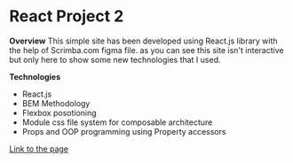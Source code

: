 # React Project 2

**Overview**
This simple site has been developed using React.js library with the help of Scrimba.com figma file.
as you can see this site isn't interactive but only here to show some new technologies that I used.

**Technologies**

- React.js
- BEM Methodology
- Flexbox posotioning
- Module css file system for composable architecture
- Props and OOP programming using Property accessors

[Link to the page](https://amitgit217.github.io/react_project_2/)

